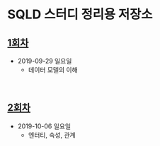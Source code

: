 # SQLD 스터디 정리용 저장소

## [1회차](sqld_01.md)
- 2019-09-29 일요일
  - 데이터 모델의 이해

<br>

## [2회차](sqld_02.md)
- 2019-10-06 일요일
  - 엔터티, 속성, 관계
